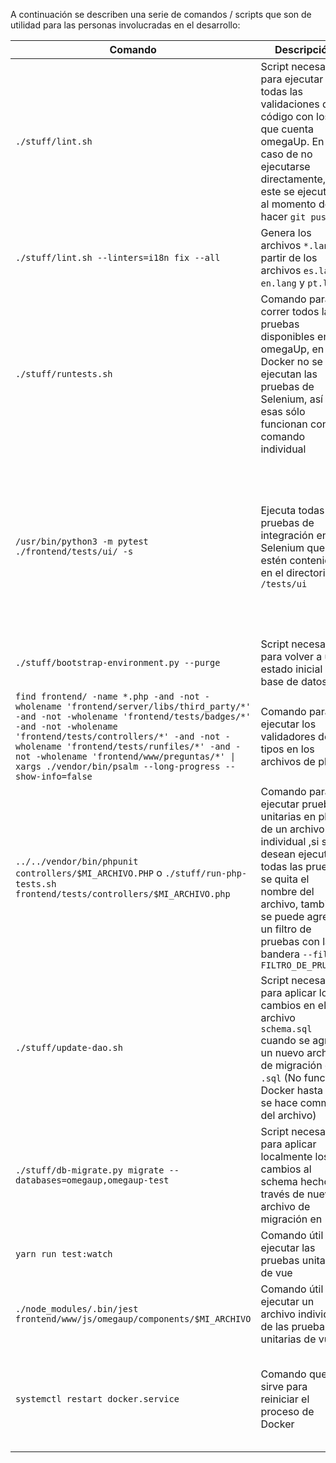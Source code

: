 A continuación se describen una serie de comandos / scripts que son de utilidad para las personas involucradas en el desarrollo:
 
|Comando   |Descripción   |Lugar de ejecución   |
|---|---|---|
|`./stuff/lint.sh`   |Script necesario para ejecutar todas las validaciones del código con los que cuenta omegaUp. En caso de no ejecutarse directamente, este se ejecutará al momento de hacer `git push`|Desde fuera del contenedor de Docker en el directorio raíz del proyecto. e.g. `ubuntu@pc:~/dev/omegaup$`|
|`./stuff/lint.sh --linters=i18n fix --all`   |Genera los archivos `*.lang*` a partir de los archivos `es.lang`, `en.lang` y `pt.lang`|Desde fuera del contenedor de Docker en el directorio raíz del proyecto. e.g. `ubuntu@pc:~/dev/omegaup$`|
|`./stuff/runtests.sh`   |Comando para correr todos las pruebas disponibles en omegaUp, en Docker no se ejecutan las pruebas de Selenium, así que esas sólo funcionan con su comando individual |Dentro del contenedor de Docker en el directorio raíz  |
|`/usr/bin/python3 -m pytest ./frontend/tests/ui/ -s`   |Ejecuta todas las pruebas de integración en Selenium que estén contenidas en el directorio `/tests/ui`   |Desde fuera del contenedor de Docker. Si se desea ejecutar un sólo archivo se agrega después el nombre de este después de `.../ui/`. También se puede agregar una bandera para indicar el navegador en el que se quiere probar: ` --browser=chrome` o ` --browser=firefox` (en Docker funcionan sólo las de firefox)    |
|`./stuff/bootstrap-environment.py --purge` |Script necesario para volver a un estado inicial la base de datos. |Dentro del contenedor de Docker en el directorio raíz |
|`find frontend/ -name *.php -and -not -wholename 'frontend/server/libs/third_party/*' -and -not -wholename 'frontend/tests/badges/*' -and -not -wholename 'frontend/tests/controllers/*' -and -not -wholename 'frontend/tests/runfiles/*' -and -not -wholename 'frontend/www/preguntas/*' \| xargs ./vendor/bin/psalm --long-progress --show-info=false`|Comando para ejecutar los validadores de tipos en los archivos de php|Dentro del contenedor de Docker en el directorio raíz|
|`../../vendor/bin/phpunit controllers/$MI_ARCHIVO.PHP` o `./stuff/run-php-tests.sh frontend/tests/controllers/$MI_ARCHIVO.php`|Comando para ejecutar pruebas unitarias en php de un archivo individual ,si se desean ejecutar todas las pruebas se quita el nombre del archivo, también se puede agregar un filtro de pruebas con la bandera `--filter FILTRO_DE_PRUEBAS` |Dentro del contenedor de Docker en el directorio `/omegaup/frontend/tests` |
|`./stuff/update-dao.sh`  |Script necesario para aplicar los cambios en el archivo `schema.sql` cuando se agrega un nuevo archivo de migración en `.sql` (No funciona Docker hasta que se hace commit del archivo) |Dentro del contenedor de Docker en el directorio raíz |
|`./stuff/db-migrate.py migrate --databases=omegaup,omegaup-test`  |Script necesario para aplicar localmente los cambios al schema hechos a través de nuevo archivo de migración en `.sql` |Dentro del contenedor de Docker en el directorio raíz |
|`yarn run test:watch` |Comando útil para ejecutar las pruebas unitarias de vue |Dentro del contenedor de Docker en el directorio raíz |`yarn run test:watch` desde el directorio raíz de omegaUp |
|`./node_modules/.bin/jest frontend/www/js/omegaup/components/$MI_ARCHIVO` |Comando útil para ejecutar un archivo individual de las pruebas unitarias de vue|Dentro del contenedor de Docker en el directorio raíz o fuera del contenedor|
|`systemctl restart docker.service`|Comando que sirve para reiniciar el proceso de Docker |Este comando útil cuando al ejecutar Docker aparece el siguiente error: `OCI runtime exec failed: exec failed: unable to start container process: open /dev/pts/0: operation not permitted: unknown` |